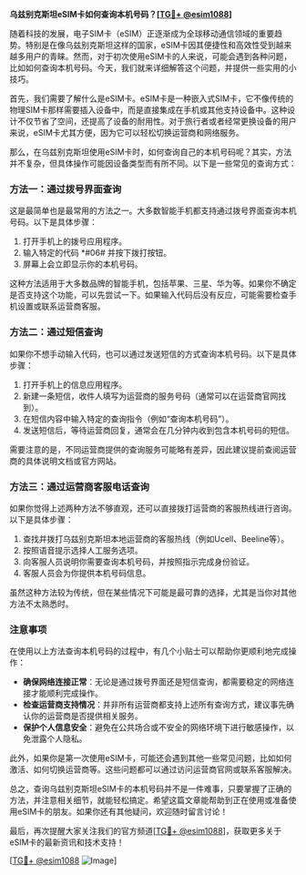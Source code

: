 **乌兹别克斯坦eSIM卡如何查询本机号码？[[TG💪+ @esim1088](https://t.me/s/esim1088)]**

随着科技的发展，电子SIM卡（eSIM）正逐渐成为全球移动通信领域的重要趋势。特别是在像乌兹别克斯坦这样的国家，eSIM卡因其便捷性和高效性受到越来越多用户的青睐。然而，对于初次使用eSIM卡的人来说，可能会遇到各种问题，比如如何查询本机号码。今天，我们就来详细解答这个问题，并提供一些实用的小技巧。

首先，我们需要了解什么是eSIM卡。eSIM卡是一种嵌入式SIM卡，它不像传统的物理SIM卡那样需要插入设备中，而是直接集成在手机或其他支持设备中。这种设计不仅节省了空间，还提高了设备的耐用性。对于旅行者或者经常更换设备的用户来说，eSIM卡尤其方便，因为它可以轻松切换运营商和网络服务。

那么，在乌兹别克斯坦使用eSIM卡时，如何查询自己的本机号码呢？其实，方法并不复杂，但具体操作可能因设备类型而有所不同。以下是一些常见的查询方式：

### 方法一：通过拨号界面查询

这是最简单也是最常用的方法之一。大多数智能手机都支持通过拨号界面查询本机号码。以下是具体步骤：

1. 打开手机上的拨号应用程序。
2. 输入特定的代码 *#06# 并按下拨打按钮。
3. 屏幕上会立即显示你的本机号码。

这种方法适用于大多数品牌的智能手机，包括苹果、三星、华为等。如果你不确定是否支持这个功能，可以先尝试一下。如果输入代码后没有反应，可能需要检查手机设置或联系运营商客服。

### 方法二：通过短信查询

如果你不想手动输入代码，也可以通过发送短信的方式查询本机号码。以下是具体步骤：

1. 打开手机上的信息应用程序。
2. 新建一条短信，收件人填写为运营商的服务号码（通常可以在运营商官网找到）。
3. 在短信内容中输入特定的查询指令（例如“查询本机号码”）。
4. 发送短信后，等待运营商回复，通常会在几分钟内收到包含本机号码的短信。

需要注意的是，不同运营商提供的查询服务可能略有差异，因此建议提前查阅运营商的具体说明文档或官方网站。

### 方法三：通过运营商客服电话查询

如果你觉得上述两种方法不够直观，还可以直接拨打运营商的客服热线进行咨询。以下是具体步骤：

1. 查找并拨打乌兹别克斯坦本地运营商的客服热线（例如Ucell、Beeline等）。
2. 按照语音提示选择人工服务选项。
3. 向客服人员说明你需要查询本机号码，并按照指示完成身份验证。
4. 客服人员会为你提供本机号码信息。

虽然这种方法较为传统，但在某些情况下可能是最可靠的选择，尤其是当你对其他方法不太熟悉时。

### 注意事项

在使用以上方法查询本机号码的过程中，有几个小贴士可以帮助你更顺利地完成操作：

- **确保网络连接正常**：无论是通过拨号界面还是短信查询，都需要稳定的网络连接才能顺利完成操作。
- **检查运营商支持情况**：并非所有运营商都支持上述所有查询方式，建议事先确认你的运营商是否提供相关服务。
- **保护个人信息安全**：避免在公共场合或不安全的网络环境下进行敏感操作，以免泄露个人隐私。

此外，如果你是第一次使用eSIM卡，可能还会遇到其他一些常见问题，比如如何激活、如何切换运营商等。这些问题都可以通过访问运营商官网或联系客服解决。

总之，查询乌兹别克斯坦eSIM卡的本机号码并不是一件难事，只要掌握了正确的方法，并注意相关细节，就能轻松搞定。希望这篇文章能帮助到正在使用或准备使用eSIM卡的朋友。如果你还有其他疑问，欢迎随时留言讨论！

最后，再次提醒大家关注我们的官方频道[[TG💪+ @esim1088](https://t.me/s/esim1088)]，获取更多关于eSIM卡的最新资讯和技术支持！ 

[[TG💪+ @esim1088](https://t.me/s/esim1088) ![Image](https://i.postimg.cc/4NQfJmqS/Snipaste-2025-05-13-00-14-12.png)]
